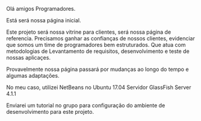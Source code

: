Olá amigos Programadores.

Está será nossa página inicial.

Este projeto será nossa vitrine para clientes, será nossa página de referencia.
Precisamos ganhar as confianças de nossos clientes, evidenciar que somos um time de programadores bem estruturados.
Que atua com metodologias de Levantamento de requisitos, desenvolvimento e teste de nossas aplicaçes.

Provavelmente nossa página passará por mudanças ao longo do tempo e algumas adaptações.




No meu caso, utilizei NetBeans no Ubuntu 17.04
Servidor GlassFish Server 4.1.1

Enviarei um tutorial no grupo para configuração do ambiente de desenvolvimento para este projeto.
